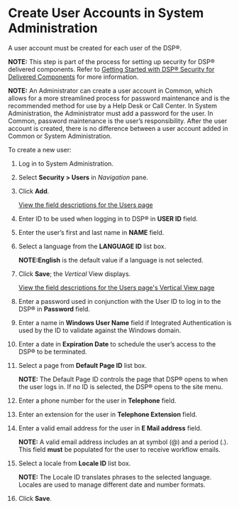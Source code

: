# Create User Accounts in System Administration

A user account must be created for each user of the DSP®.

**NOTE:** This step is part of the process for setting up security for
DSP® delivered components. Refer to [Getting Started with DSP® Security
for Delivered Components](GettingStartedwDSPSecurityDlvrdComps.htm) for
more information.

**NOTE:** An Administrator can create a user account in Common, which
allows for a more streamlined process for password maintenance and is
the recommended method for use by a Help Desk or Call Center. In System
Administration, the Administrator must add a password for the user. In
Common, password maintenance is the user’s responsibility. After the
user account is created, there is no difference between a user account
added in Common or System Administration.

To create a new user:

1.  Log in to System Administration.

2.  Select **Security \> Users** in *Navigation* pane.

3.  Click **Add**.
    
    [View the field descriptions for the Users
    page](../Page_Desc/Users_H.htm)

4.  Enter ID to be used when logging in to DSP® in **USER ID** field.

5.  Enter the user’s first and last name in **NAME** field.

6.  Select a language from the **LANGUAGE ID** list box.
    
    **NOTE:English** is the default value if a language is not selected.

7.  Click **Save**; the *Vertical* View displays.
    
    [View the field descriptions for the Users page's Vertical View
    page](../Page_Desc/Users_H.htm)

8.  Enter a password used in conjunction with the User ID to log in to
    the DSP® in **Password** field.

9.  Enter a name in **Windows User Name** field if Integrated
    Authentication is used by the ID to validate against the Windows
    domain.

10. Enter a date in **Expiration Date** to schedule the user’s access to
    the DSP® to be terminated.

11. Select a page from **Default Page ID** list box.
    
    **NOTE:** The Default Page ID controls the page that DSP® opens to
    when the user logs in. If no ID is selected, the DSP® opens to the
    site menu.

12. Enter a phone number for the user in **Telephone** field.

13. Enter an extension for the user in **Telephone Extension** field.

14. Enter a valid email address for the user in **E Mail address**
    field.
    
    **NOTE:** A valid email address includes an at symbol (@) and a
    period (.). This field **<span class="underline">must</span>** be
    populated for the user to receive workflow emails.

15. Select a locale from **Locale ID** list box.
    
    **NOTE:** The Locale ID translates phrases to the selected language.
    Locales are used to manage different date and number formats.

16. Click **Save**.
